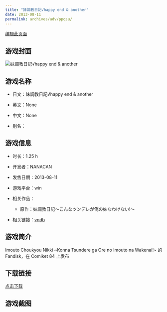 ```yaml
---
title: "妹調教日記√happy end & another"
date: 2013-08-11
permalink: archives/adv/ppqsu/
---
```

[编辑此页面](https://github.com/ACG-3/ADV3-source/blob/main/source/_posts/%E5%A6%B9%E8%AA%BF%E6%95%99%E6%97%A5%E8%A8%98%E2%88%9Ahappy%20end%20%26%20another.md)

## 游戏封面

![妹調教日記√happy end & another](https://pan.timero.xyz/d/onedrive/img_lib_001/%E5%A6%B9%E8%AA%BF%E6%95%99%E6%97%A5%E8%A8%98%E2%88%9Ahappy%20end%20&%20another_cover.avif)


## 游戏名称

- 日文：妹調教日記√happy end & another
- 英文：None
- 中文：None

- 别名：


## 游戏信息

- 时长：1.25 h
- 开发者：NANACAN
- 发售日期：2013-08-11
- 游戏平台：win
- 相关作品：
   - 原作：妹調教日記～こんなツンデレが俺の妹なわけない!～

- 相关链接：[vndb](https://vndb.org/v13190)


## 游戏简介

Imouto Choukyou Nikki ~Konna Tsundere ga Ore no Imouto na Wakenai!~ 的 Fandisk，在 Comiket 84 上发布


## 下载链接

[点击下载](https://pan.timero.xyz/onedrive/adv_lib_001/%E5%A6%B9%E8%AA%BF%E6%95%99%E6%97%A5%E8%A8%98%E2%88%9Ahappy%20end%20%26%20another)


## 游戏截图


